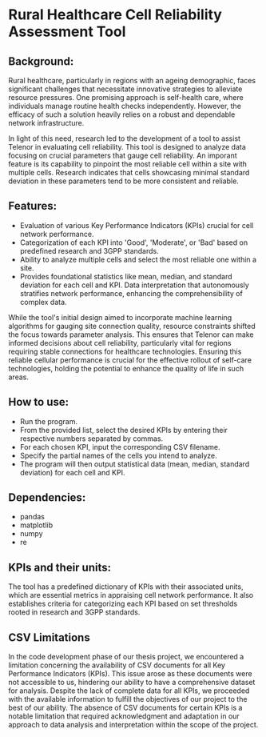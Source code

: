 # Rural Healthcare Cell Reliability Assessment Tool
## Background:
Rural healthcare, particularly in regions with an ageing demographic, faces significant challenges that necessitate innovative strategies to alleviate resource pressures. One promising approach is self-health care, where individuals manage routine health checks independently. However, the efficacy of such a solution heavily relies on a robust and dependable network infrastructure.
 
In light of this need, research led to the development of a tool to assist Telenor in evaluating cell reliability. This tool is designed to analyze data focusing on crucial parameters that gauge cell reliability. An imporant feature is its capability to pinpoint the most reliable cell within a site with multiple cells. Research indicates that cells showcasing minimal standard deviation in these parameters tend to be more consistent and reliable.
 
## Features:
* Evaluation of various Key Performance Indicators (KPIs) crucial for cell network performance.
* Categorization of each KPI into 'Good', 'Moderate', or 'Bad' based on predefined research and 3GPP standards.
* Ability to analyze multiple cells and select the most reliable one within a site.
* Provides foundational statistics like mean, median, and standard deviation for each cell and KPI.
Data interpretation that autonomously stratifies network performance, enhancing the comprehensibility of complex data.
 
While the tool's initial design aimed to incorporate machine learning algorithms for gauging site connection quality, resource constraints shifted the focus towards parameter analysis. This ensures that Telenor can make informed decisions about cell reliability, particularly vital for regions requiring stable connections for healthcare technologies. Ensuring this reliable cellular performance is crucial for the effective rollout of self-care technologies, holding the potential to enhance the quality of life in such areas.
 
## How to use:
* Run the program.
* From the provided list, select the desired KPIs by entering their respective numbers separated by commas.
* For each chosen KPI, input the corresponding CSV filename.
* Specify the partial names of the cells you intend to analyze.
* The program will then output statistical data (mean, median, standard deviation) for each cell and KPI.
 
## Dependencies:
* pandas
* matplotlib
* numpy
* re
 
## KPIs and their units:
The tool has a predefined dictionary of KPIs with their associated units, which are essential metrics in appraising cell network performance. It also establishes criteria for categorizing each KPI based on set thresholds rooted in research and 3GPP standards.
 
## CSV Limitations
In the code development phase of our thesis project, we encountered a limitation concerning the availability of CSV documents for all Key Performance Indicators (KPIs). This issue arose as these documents were not accessible to us, hindering our ability to have a comprehensive dataset for analysis. Despite the lack of complete data for all KPIs, we proceeded with the available information to fulfill the objectives of our project to the best of our ability. The absence of CSV documents for certain KPIs is a notable limitation that required acknowledgment and adaptation in our approach to data analysis and interpretation within the scope of the project.
